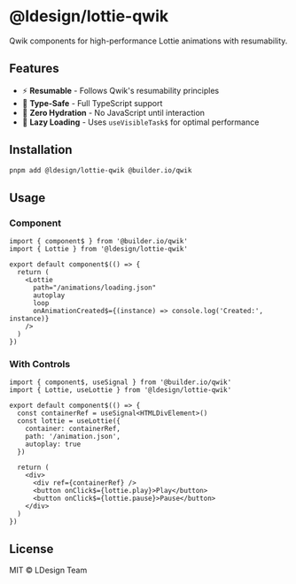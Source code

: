 # @ldesign/lottie-qwik

Qwik components for high-performance Lottie animations with resumability.

## Features

- ⚡ **Resumable** - Follows Qwik's resumability principles
- 🎯 **Type-Safe** - Full TypeScript support
- 🚀 **Zero Hydration** - No JavaScript until interaction
- 🎨 **Lazy Loading** - Uses `useVisibleTask$` for optimal performance

## Installation

```bash
pnpm add @ldesign/lottie-qwik @builder.io/qwik
```

## Usage

### Component

```tsx
import { component$ } from '@builder.io/qwik'
import { Lottie } from '@ldesign/lottie-qwik'

export default component$(() => {
  return (
    <Lottie
      path="/animations/loading.json"
      autoplay
      loop
      onAnimationCreated$={(instance) => console.log('Created:', instance)}
    />
  )
})
```

### With Controls

```tsx
import { component$, useSignal } from '@builder.io/qwik'
import { Lottie, useLottie } from '@ldesign/lottie-qwik'

export default component$(() => {
  const containerRef = useSignal<HTMLDivElement>()
  const lottie = useLottie({
    container: containerRef,
    path: '/animation.json',
    autoplay: true
  })

  return (
    <div>
      <div ref={containerRef} />
      <button onClick$={lottie.play}>Play</button>
      <button onClick$={lottie.pause}>Pause</button>
    </div>
  )
})
```

## License

MIT © LDesign Team
